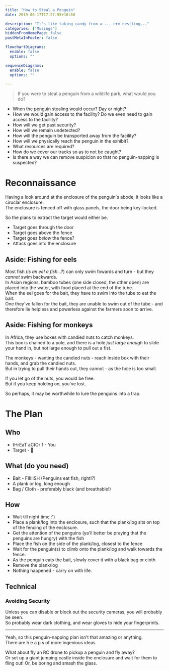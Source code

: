 ```yaml
---
title: "How to Steal a Penguin"
date: 2019-06-17T17:27:55+10:00

description: "It's like taking candy from a ... erm nestling..."
categories: ["Musings"]
hiddenFromHomePage: false
postMetaInFooter: false

flowchartDiagrams:
  enable: false
  options: ""

sequenceDiagrams: 
  enable: false
  options: ""

---
```


> If you were to steal a penguin from a wildlife park, what would you do?

* When the penguin stealing would occur? Day or night?
* How we would gain access to the facility? Do we even need to gain access to the facility?
* How will we get past security?
* How will we remain undetected?
* How will the penguin be transported away from the facility?
* How will we physically reach the penguin in the exhibit?
* What resources are required?
* How do we cover our tracks so as to not be caught?
* Is there a way we can remove suspicion so that no penguin-napping is suspected?


# Reconnaissance

Having a look around at the enclosure of the penguin's abode, it looks like a ciruclar enclosure.  
The enclosure is fenced off with glass panels, the door being key-locked.

So the plans to extract the target would either be.

* Target goes through the door
* Target goes above the fence
* Target goes _below_ the fence?
* Attack goes into the enclosure

## Aside: Fishing for eels

Most fish (_is an eel a fish...?_) can only swim fowards and turn - but they _cannot_ swim backwards.  
In Asian regions, bamboo tubes (one side closed, the other open) are placed into the water, with food placed at the end of the tube.  
When the eel goes for the bait, they have to swim into the tube to eat the bait.  
One they've fallen for the bait, they are unable to swim out of the tube - and therefore lie helpless and powerless against the farmers soon to arrive.

## Aside: Fishing for monkeys

In Africa, they use boxes with candied nuts to catch monkeys.  
This box is chained to a pole, and there is a hole _just large enough_ to slide your hand in, but not large enough to pull out a fist.  

The monkeys - wanting the candied nuts - reach inside box with their hands, and grab the candied nuts.  
But in trying to pull their hands out, they cannot - as the hole is too small.  

If you let go of the nuts, you would be free.  
But if you keep holding on, you've lost.

So perhaps, it may be worthwhile to lure the penguins into a trap.

# The Plan

## Who

* tHrEaT aCtOr 1 - You
* Target - 🐧

## What (do you need)

* Bait - FIIIIISH (Penguins eat fish, right!?)
* A plank or log, long enough
* Bag / Cloth - preferably black (and breathable!)

## How

* Wait till night time :')
* Place a plank/log into the enclosure, such that the plank/log sits on top of the fencing of the enclosure.  
* Get the attention of the penguins (ya'll better be praying that the penguins are hungry) with the fish
* Place the fish on the side of the plank/log, closest to the fence
* Wait for the penguin(s) to climb onto the plank/log and walk towards the fence.
* As the penguin eats the bait, slowly cover it with a black bag or cloth
* Remove the plank/log
* Nothing happened - carry on with life.

## Technical

### Avoiding Security

Unless you can disable or block out the security cameras, you will probably be seen.  
So probably wear dark clothing, and wear gloves to hide your fingerprints.

----

Yeah, so this penguin-napping plan isn't that amazing or anything.  
There are h e a p s of more ingenious ideas.

What about fly an RC drone to pickup a penguin and fly away?  
Or set up a giant jumping castle inside the enclosure and wait for them to fling out!
Or, be boring and smash the glass.
